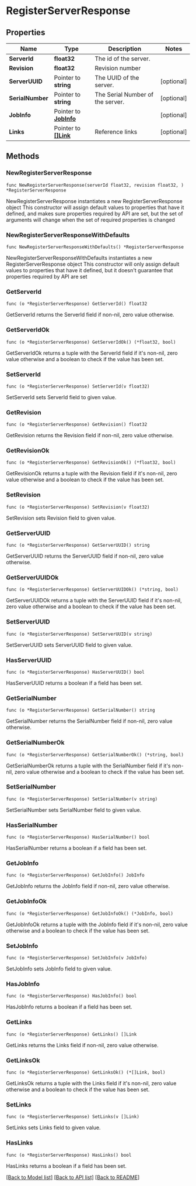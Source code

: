 # RegisterServerResponse

## Properties

Name | Type | Description | Notes
------------ | ------------- | ------------- | -------------
**ServerId** | **float32** | The id of the server. | 
**Revision** | **float32** | Revision number | 
**ServerUUID** | Pointer to **string** | The UUID of the server. | [optional] 
**SerialNumber** | Pointer to **string** | The Serial Number of the server. | [optional] 
**JobInfo** | Pointer to [**JobInfo**](JobInfo.md) |  | [optional] 
**Links** | Pointer to [**[]Link**](Link.md) | Reference links | [optional] 

## Methods

### NewRegisterServerResponse

`func NewRegisterServerResponse(serverId float32, revision float32, ) *RegisterServerResponse`

NewRegisterServerResponse instantiates a new RegisterServerResponse object
This constructor will assign default values to properties that have it defined,
and makes sure properties required by API are set, but the set of arguments
will change when the set of required properties is changed

### NewRegisterServerResponseWithDefaults

`func NewRegisterServerResponseWithDefaults() *RegisterServerResponse`

NewRegisterServerResponseWithDefaults instantiates a new RegisterServerResponse object
This constructor will only assign default values to properties that have it defined,
but it doesn't guarantee that properties required by API are set

### GetServerId

`func (o *RegisterServerResponse) GetServerId() float32`

GetServerId returns the ServerId field if non-nil, zero value otherwise.

### GetServerIdOk

`func (o *RegisterServerResponse) GetServerIdOk() (*float32, bool)`

GetServerIdOk returns a tuple with the ServerId field if it's non-nil, zero value otherwise
and a boolean to check if the value has been set.

### SetServerId

`func (o *RegisterServerResponse) SetServerId(v float32)`

SetServerId sets ServerId field to given value.


### GetRevision

`func (o *RegisterServerResponse) GetRevision() float32`

GetRevision returns the Revision field if non-nil, zero value otherwise.

### GetRevisionOk

`func (o *RegisterServerResponse) GetRevisionOk() (*float32, bool)`

GetRevisionOk returns a tuple with the Revision field if it's non-nil, zero value otherwise
and a boolean to check if the value has been set.

### SetRevision

`func (o *RegisterServerResponse) SetRevision(v float32)`

SetRevision sets Revision field to given value.


### GetServerUUID

`func (o *RegisterServerResponse) GetServerUUID() string`

GetServerUUID returns the ServerUUID field if non-nil, zero value otherwise.

### GetServerUUIDOk

`func (o *RegisterServerResponse) GetServerUUIDOk() (*string, bool)`

GetServerUUIDOk returns a tuple with the ServerUUID field if it's non-nil, zero value otherwise
and a boolean to check if the value has been set.

### SetServerUUID

`func (o *RegisterServerResponse) SetServerUUID(v string)`

SetServerUUID sets ServerUUID field to given value.

### HasServerUUID

`func (o *RegisterServerResponse) HasServerUUID() bool`

HasServerUUID returns a boolean if a field has been set.

### GetSerialNumber

`func (o *RegisterServerResponse) GetSerialNumber() string`

GetSerialNumber returns the SerialNumber field if non-nil, zero value otherwise.

### GetSerialNumberOk

`func (o *RegisterServerResponse) GetSerialNumberOk() (*string, bool)`

GetSerialNumberOk returns a tuple with the SerialNumber field if it's non-nil, zero value otherwise
and a boolean to check if the value has been set.

### SetSerialNumber

`func (o *RegisterServerResponse) SetSerialNumber(v string)`

SetSerialNumber sets SerialNumber field to given value.

### HasSerialNumber

`func (o *RegisterServerResponse) HasSerialNumber() bool`

HasSerialNumber returns a boolean if a field has been set.

### GetJobInfo

`func (o *RegisterServerResponse) GetJobInfo() JobInfo`

GetJobInfo returns the JobInfo field if non-nil, zero value otherwise.

### GetJobInfoOk

`func (o *RegisterServerResponse) GetJobInfoOk() (*JobInfo, bool)`

GetJobInfoOk returns a tuple with the JobInfo field if it's non-nil, zero value otherwise
and a boolean to check if the value has been set.

### SetJobInfo

`func (o *RegisterServerResponse) SetJobInfo(v JobInfo)`

SetJobInfo sets JobInfo field to given value.

### HasJobInfo

`func (o *RegisterServerResponse) HasJobInfo() bool`

HasJobInfo returns a boolean if a field has been set.

### GetLinks

`func (o *RegisterServerResponse) GetLinks() []Link`

GetLinks returns the Links field if non-nil, zero value otherwise.

### GetLinksOk

`func (o *RegisterServerResponse) GetLinksOk() (*[]Link, bool)`

GetLinksOk returns a tuple with the Links field if it's non-nil, zero value otherwise
and a boolean to check if the value has been set.

### SetLinks

`func (o *RegisterServerResponse) SetLinks(v []Link)`

SetLinks sets Links field to given value.

### HasLinks

`func (o *RegisterServerResponse) HasLinks() bool`

HasLinks returns a boolean if a field has been set.


[[Back to Model list]](../README.md#documentation-for-models) [[Back to API list]](../README.md#documentation-for-api-endpoints) [[Back to README]](../README.md)


